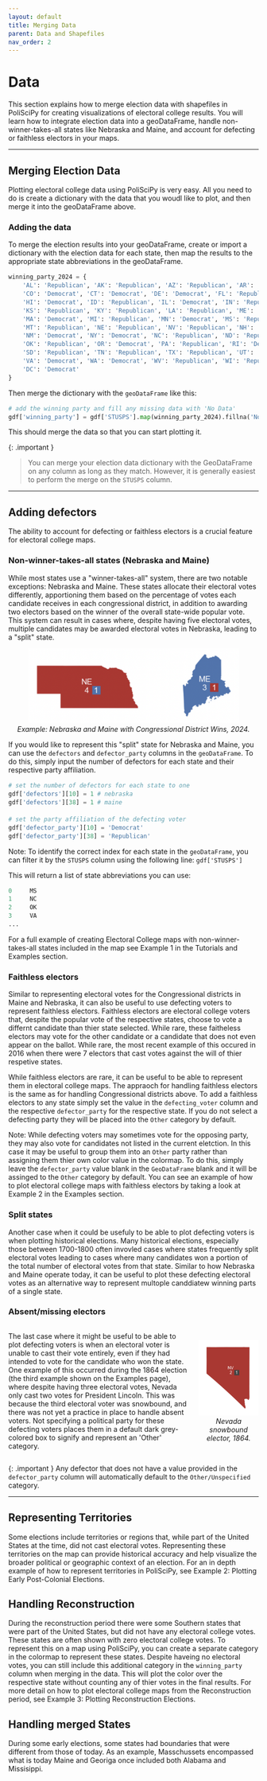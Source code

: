 ```yaml
---
layout: default
title: Merging Data
parent: Data and Shapefiles
nav_order: 2
---
```


# Data

This section explains how to merge election data with shapefiles in PoliSciPy for creating visualizations of electoral college results. You will learn how to integrate election data into a geoDataFrame, handle non-winner-takes-all states like Nebraska and Maine, and account for defecting or faithless electors in your maps.

---

## Merging Election Data

Plotting electoral college data using PoliSciPy is very easy. All you need to do is create a dictionary with the data that you woudl like to plot, and then merge it into the geoDataFrame above.

### Adding the data

To merge the election results into your geoDataFrame, create or import a dictionary with the election data for each state, then map the results to the appropriate state abbreviations in the geoDataFrame.

```python
winning_party_2024 = {
    'AL': 'Republican', 'AK': 'Republican', 'AZ': 'Republican', 'AR': 'Republican', 'CA': 'Democrat',
    'CO': 'Democrat', 'CT': 'Democrat', 'DE': 'Democrat', 'FL': 'Republican', 'GA': 'Republican',
    'HI': 'Democrat', 'ID': 'Republican', 'IL': 'Democrat', 'IN': 'Republican', 'IA': 'Republican',
    'KS': 'Republican', 'KY': 'Republican', 'LA': 'Republican', 'ME': 'Democrat', 'MD': 'Democrat',
    'MA': 'Democrat', 'MI': 'Republican', 'MN': 'Democrat', 'MS': 'Republican', 'MO': 'Republican',
    'MT': 'Republican', 'NE': 'Republican', 'NV': 'Republican', 'NH': 'Democrat', 'NJ': 'Democrat',
    'NM': 'Democrat', 'NY': 'Democrat', 'NC': 'Republican', 'ND': 'Republican', 'OH': 'Republican',
    'OK': 'Republican', 'OR': 'Democrat', 'PA': 'Republican', 'RI': 'Democrat', 'SC': 'Republican',
    'SD': 'Republican', 'TN': 'Republican', 'TX': 'Republican', 'UT': 'Republican', 'VT': 'Democrat',
    'VA': 'Democrat', 'WA': 'Democrat', 'WV': 'Republican', 'WI': 'Republican', 'WY': 'Republican',
    'DC': 'Democrat'
}
```

Then merge the dictionary with the `geoDataFrame` like this:

```python
# add the winning party and fill any missing data with 'No Data'
gdf['winning_party'] = gdf['STUSPS'].map(winning_party_2024).fillna('No Data')
```

This should merge the data so that you can start plotting it.

{: .important }
> You can merge your election data dictionary with the GeoDataFrame on any column as long as they match. However, it is generally easiest to perform the merge on the `STUSPS` column.

---

## Adding defectors

The ability to account for defecting or faithless electors is a crucial feature for electoral college maps. 

### Non-winner-takes-all states (Nebraska and Maine)

While most states use a "winner-takes-all" system, there are two notable exceptions: Nebraska and Maine. These states allocate their electoral votes differently, apportioning them based on the percentage of votes each candidate receives in each congressional district, in addition to awarding two electors based on the winner of the overall state-wide popular vote. This system can result in cases where, despite having five electoral votes, multiple candidates may be awarded electoral votes in Nebraska, leading to a "split" state.

<div align="center">
    <img src="assets/defecting-voters-4.png" alt="Electoral College Map" width="425">
    <div style="text-align: center;"><em>Example: Nebraska and Maine with Congressional District Wins, 2024.</em></div>
</div>

If you would like to represent this "split" state for Nebraska and Maine, you can use the `defectors` and `defector_party` columns in the `geoDataFrame`. To do this, simply input the number of defectors for each state and their respective party affiliation.

```python
# set the number of defectors for each state to one
gdf['defectors'][10] = 1 # nebraska
gdf['defectors'][38] = 1 # maine

# set the party affiliation of the defecting voter
gdf['defector_party'][10] = 'Democrat'
gdf['defector_party'][38] = 'Republican'
```

Note: To identify the correct index for each state in the `geoDataFrame`, you can filter it by the `STUSPS` column using the following line: `gdf['STUSPS']`

This will return a list of state abbreviations you can use:

```python
0     MS
1     NC
2     OK
3     VA
...
```

For a full example of creating Electoral College maps with non-winner-takes-all states included in the map see Example 1 in the Tutorials and Examples section.

### Faithless electors

Similar to representing electoral votes for the Congressional districts in Maine and Nebraska, it can also be useful to use defecting voters to represent faithless electors. Faithless electors are electoral college voters that, despite the popular vote of the respective states, choose to vote a differnt candidate than thier state selected. While rare, these faitheless electors may vote for the other candidate or a candidate that does not even appear on the ballot. While rare, the most recent example of this occured in 2016 when there were 7 electors that cast votes against the will of thier respetive states.

While faithless electors are rare, it can be useful to be able to represent them in electoral college maps. The appraoch for handling faithless electors is the same as for handling Congressional districts above. To add a faithless electors to any state simply set the value in the `defecting_voter` column and the respective `defector_party` for the respective state. If you do not select a defecting party they will be placed into the `Other` category by default.

Note: While defecting voters may sometimes vote for the opposing party, they may also vote for candidates not listed in the current eletction. In this case it may be useful to group them into an `Other` party rather than assigning them thier own color value in the colormap. To do this, simply leave the `defector_party` value blank in the `GeoDataFrame` blank and it will be assinged to the `Other` category by default. You can see an example of how to plot electoral college maps with faithless electors by taking a look at Example 2 in the Examples section.

### Split states

Another case when it could be usefuly to be able to plot defecting voters is when plotting historical elections. Many historical elections, especially those between 1700-1800 often invovled cases where states frequently split electoral votes leading to cases where many candidates won a portion of the total number of electoral votes from that state. Similar to how Nebraska and Maine operate today, it can be useful to plot these defecting electoral votes as an alternative way to represent multople canddiatew winning parts of a single state.

### Absent/missing electors

<div style="display: flex; align-items: center; gap: 20px;">
  <div style="flex: 3;">
    <p>The last case where it might be useful to be able to plot defecting voters is when an electoral voter is unable to cast their vote entirely, even if they had intended to vote for the candidate who won the state. One example of this occurred during the 1864 election (the third example shown on the Examples page), where despite having three electoral votes, Nevada only cast two votes for President Lincoln. This was because the third electoral voter was snowbound, and there was not yet a practice in place to handle absent voters. Not specifying a political party for these defecting voters places them in a default dark grey-colored box to signify and represent an 'Other' category.</p>
  </div>
  <div style="flex: 1; text-align: center;">
    <img src="assets/nevada-picture.png" alt="Electoral College Map" style="width: 200px;">
    <div><em>Nevada snowbound elector, 1864.</em></div>
  </div>
</div>

{: .important }
Any defector that does not have a value provided in the `defector_party` column will automatically default to the `Other/Unspecified` category.

---

## Representing Territories

Some elections include territories or regions that, while part of the United States at the time, did not cast electoral votes. Representing these territories on the map can provide historical accuracy and help visualize the broader political or geographic context of an election. For an in depth example of how to represent territories in PoliSciPy, see Example 2: Plotting Early Post-Colonial Elections.

## Handling Reconstruction

During the reconstruction period there were some Southern states that were part of the United States, but did not have any electoral college votes. These states are often shown with zero electoral college votes. To represent this on a map using PoliSciPy, you can create a separate category in the colormap to represent these states. Despite haveing no electoral votes, you can still include this additional category in the `winning_party` column when merging in the data. This will plot the color over the respective state without counting any of thier votes in the final results. For more detail on how to plot electoral college maps from the Reconstruction period, see Example 3: Plotting Reconstruction Elections.

## Handling merged States

During some early elections, some states had boundaries that were different from those of today. As an example, Masschussets encompassed what is today Maine and Georiga once included both Alabama and Missisippi. 